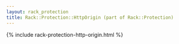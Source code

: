 ```yaml
---
layout: rack_protection
title: Rack::Protection::HttpOrigin (part of Rack::Protection)
---
```


{% include rack-protection-http-origin.html %}
